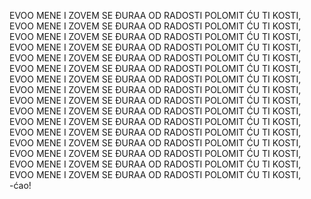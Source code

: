 EVOO MENE I ZOVEM SE ĐURAA OD RADOSTI POLOMIT ĆU TI KOSTI,
EVOO MENE I ZOVEM SE ĐURAA OD RADOSTI POLOMIT ĆU TI KOSTI,
EVOO MENE I ZOVEM SE ĐURAA OD RADOSTI POLOMIT ĆU TI KOSTI,
EVOO MENE I ZOVEM SE ĐURAA OD RADOSTI POLOMIT ĆU TI KOSTI,
EVOO MENE I ZOVEM SE ĐURAA OD RADOSTI POLOMIT ĆU TI KOSTI,
EVOO MENE I ZOVEM SE ĐURAA OD RADOSTI POLOMIT ĆU TI KOSTI,
EVOO MENE I ZOVEM SE ĐURAA OD RADOSTI POLOMIT ĆU TI KOSTI,
EVOO MENE I ZOVEM SE ĐURAA OD RADOSTI POLOMIT ĆU TI KOSTI,
EVOO MENE I ZOVEM SE ĐURAA OD RADOSTI POLOMIT ĆU TI KOSTI,
EVOO MENE I ZOVEM SE ĐURAA OD RADOSTI POLOMIT ĆU TI KOSTI,
EVOO MENE I ZOVEM SE ĐURAA OD RADOSTI POLOMIT ĆU TI KOSTI,
EVOO MENE I ZOVEM SE ĐURAA OD RADOSTI POLOMIT ĆU TI KOSTI,
EVOO MENE I ZOVEM SE ĐURAA OD RADOSTI POLOMIT ĆU TI KOSTI,
EVOO MENE I ZOVEM SE ĐURAA OD RADOSTI POLOMIT ĆU TI KOSTI,
EVOO MENE I ZOVEM SE ĐURAA OD RADOSTI POLOMIT ĆU TI KOSTI,
EVOO MENE I ZOVEM SE ĐURAA OD RADOSTI POLOMIT ĆU TI KOSTI,
-ćao!
